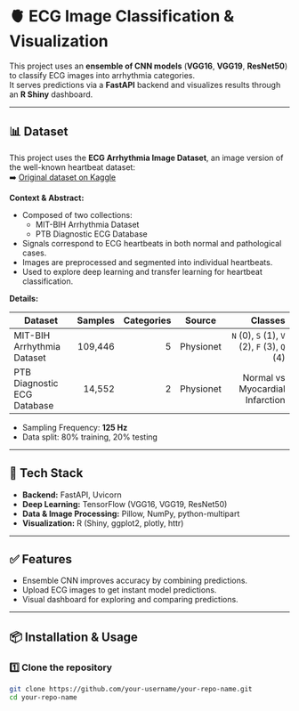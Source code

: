 # 🫀 ECG Image Classification & Visualization

This project uses an **ensemble of CNN models** (**VGG16**, **VGG19**, **ResNet50**) to classify ECG images into arrhythmia categories.  
It serves predictions via a **FastAPI** backend and visualizes results through an **R Shiny** dashboard.

---

## 📊 Dataset

This project uses the **ECG Arrhythmia Image Dataset**, an image version of the well-known heartbeat dataset:  
➡️ [Original dataset on Kaggle](https://www.kaggle.com/shayanfazeli/heartbeat)

**Context & Abstract:**
- Composed of two collections:
  - MIT-BIH Arrhythmia Dataset
  - PTB Diagnostic ECG Database
- Signals correspond to ECG heartbeats in both normal and pathological cases.
- Images are preprocessed and segmented into individual heartbeats.
- Used to explore deep learning and transfer learning for heartbeat classification.

**Details:**

| Dataset                        | Samples | Categories | Source                                       | Classes                                                                                 |
| ----------------------------- | ------: | ---------: | -------------------------------------------- | --------------------------------------------------------------------------------------: |
| MIT-BIH Arrhythmia Dataset    | 109,446 | 5          | Physionet                                   | `N` (0), `S` (1), `V` (2), `F` (3), `Q` (4)                                            |
| PTB Diagnostic ECG Database   | 14,552  | 2          | Physionet                                   | Normal vs Myocardial Infarction                                                        |

- Sampling Frequency: **125 Hz**
- Data split: 80% training, 20% testing

---

## 🚀 Tech Stack

- **Backend:** FastAPI, Uvicorn
- **Deep Learning:** TensorFlow (VGG16, VGG19, ResNet50)
- **Data & Image Processing:** Pillow, NumPy, python-multipart
- **Visualization:** R (Shiny, ggplot2, plotly, httr)

---

## ✅ Features

- Ensemble CNN improves accuracy by combining predictions.
- Upload ECG images to get instant model predictions.
- Visual dashboard for exploring and comparing predictions.

---

## 📦 Installation & Usage

### 1️⃣ Clone the repository
```bash
git clone https://github.com/your-username/your-repo-name.git
cd your-repo-name
